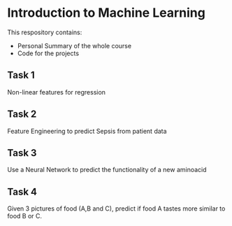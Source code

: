 # Introduction to Machine Learning
This respository contains:
- Personal Summary of the whole course
- Code for the projects

## Task 1
Non-linear features for regression

## Task 2
Feature Engineering to predict Sepsis from patient data

## Task 3
Use a Neural Network to predict the functionality of a new aminoacid

## Task 4
Given 3 pictures of food (A,B and C), predict if food A tastes more similar to food B or C.

